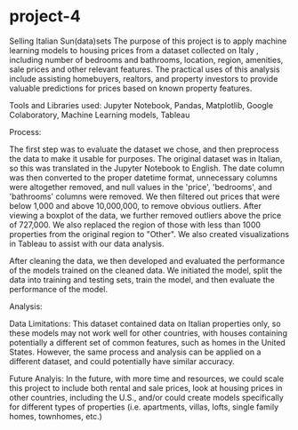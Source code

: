 # project-4
Selling Italian Sun(data)sets
The purpose of this project is to apply machine learning models to housing prices from a dataset collected on Italy , including number of bedrooms and bathrooms, location, region, amenities, sale prices and other relevant features. The practical uses of this analysis include assisting homebuyers, realtors, and property investors to provide valuable predictions for prices based on known property features. 

Tools and Libraries used:
Jupyter Notebook, Pandas, Matplotlib, Google Colaboratory, Machine Learning models, Tableau

Process: 

The first step was to evaluate the dataset we chose, and then preprocess the data to make it usable for purposes. The original dataset was in Italian, so this was translated in the Jupyter Notebook to English. The date column was then converted to the proper datetime format, unnecessary columns were altogether removed, and null values in the 'price', 'bedrooms', and 'bathrooms' columns were removed. We then filtered out prices that were below 1,000 and above 10,000,000, to remove obvious outliers. After viewing a boxplot of the data, we further removed outliers above the price of 727,000. We also replaced the region of those with less than 1000 properties from the original region to "Other". We also created visualizations in Tableau to assist with our data analysis.

After cleaning the data, we then developed and evaluated the performance of the models trained on the cleaned data. We initiated the model, split the data into training and testing sets, train the model, and then evaluate the performance of the model.

Analysis:


Data Limitations:
This dataset contained data on Italian properties only, so these models may not work well for other countries, with houses containing potentially a different set of common features, such as homes in the United States.  However, the same process and analysis can be applied on a different dataset, and could potentially have similar accuracy. 

Future Analyis:
In the future, with more time and resources, we could scale this project to include both rental and sale prices, look at housing prices in other countries, including the U.S., and/or could create models specifically for different types of properties (i.e. apartments, villas, lofts, single family homes, townhomes, etc.)
